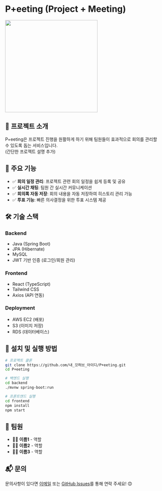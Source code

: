 # P+eeting (Project + Meeting)

<img src="이미지_경로_또는_URL" width="300">

## 📌 프로젝트 소개  
P+eeting은 프로젝트 진행을 원활하게 하기 위해 팀원들이 효과적으로 회의를 관리할 수 있도록 돕는 서비스입니다.  
(간단한 프로젝트 설명 추가)

## 🚀 주요 기능  
- ✅ **회의 일정 관리**: 프로젝트 관련 회의 일정을 쉽게 등록 및 공유  
- ✅ **실시간 채팅**: 팀원 간 실시간 커뮤니케이션  
- ✅ **회의록 자동 저장**: 회의 내용을 자동 저장하여 히스토리 관리 가능  
- ✅ **투표 기능**: 빠른 의사결정을 위한 투표 시스템 제공  

## 🛠️ 기술 스택  
### **Backend**  
- Java (Spring Boot)  
- JPA (Hibernate)  
- MySQL  
- JWT 기반 인증 (로그인/회원 관리)  

### **Frontend**  
- React (TypeScript)  
- Tailwind CSS  
- Axios (API 연동)  

### **Deployment**  
- AWS EC2 (배포)  
- S3 (이미지 저장)  
- RDS (데이터베이스)  

## 📖 설치 및 실행 방법  
```bash
# 프로젝트 클론
git clone https://github.com/내_깃허브_아이디/P+eeting.git
cd P+eeting

# 백엔드 실행
cd backend
./mvnw spring-boot:run

# 프론트엔드 실행
cd frontend
npm install
npm start
```

## 🤝 팀원  
- 👨‍💻 **이름1** - 역할  
- 👩‍💻 **이름2** - 역할  
- 👨‍💻 **이름3** - 역할  

## 📬 문의  
문의사항이 있다면 [이메일](mailto:your-email@example.com) 또는 [GitHub Issues](https://github.com/내_깃허브_아이디/P+eeting/issues)를 통해 연락 주세요! 😊
